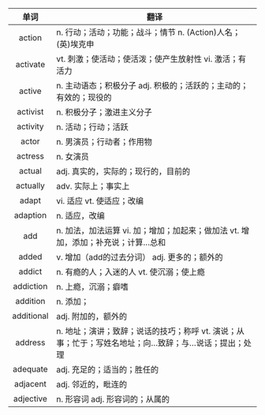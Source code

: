 |单词|翻译  |
|:--:|--| 
|	action  		|		n. 行动；活动；功能；战斗；情节 n. (Action)人名；(英)埃克申	|		
|	activate  		|		vt. 刺激；使活动；使活泼；使产生放射性 vi. 激活；有活力	|		
|	active  		|		n. 主动语态；积极分子 adj. 积极的；活跃的；主动的；有效的；现役的	|		
|	activist  		|		n. 积极分子；激进主义分子	|		
|	activity  		|		n. 活动；行动；活跃	|		
|	actor  		|		n. 男演员；行动者；作用物	|		
|	actress  		|		n. 女演员	|		
|	actual  		|		adj. 真实的，实际的；现行的，目前的	|		
|	actually  		|		adv. 实际上；事实上	|		
|	adapt  		|		vi. 适应 vt. 使适应；改编	|		
|	adaption  		|		n. 适应，改编	|		
|	add  		|		n. 加法，加法运算 vi. 加；增加；加起来；做加法 vt. 增加，添加；补充说；计算…总和	|		
|	added  		|		v. 增加（add的过去分词） adj. 更多的；额外的	|		
|	addict  		|		n. 有瘾的人；入迷的人 vt. 使沉溺；使上瘾	|		
|	addiction  		|		n. 上瘾，沉溺；癖嗜	|		
|	addition  		|		n. 添加；	|		
|	additional  		|		adj. 附加的，额外的	|		
|	address  		|		n. 地址；演讲；致辞；说话的技巧；称呼 vt. 演说；从事；忙于；写姓名地址；向…致辞；与…说话；提出；处理	|		
|	adequate  		|		adj. 充足的；适当的；胜任的	|		
|	adjacent  		|		adj. 邻近的，毗连的	|		
|	adjective  		|		n. 形容词 adj. 形容词的；从属的	|